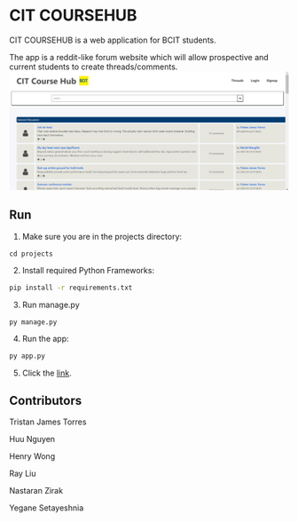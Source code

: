 # CIT COURSEHUB

CIT COURSEHUB is a web application for BCIT students. 

The app is a reddit-like forum website which will allow prospective and current students to create threads/comments. ![alt text](image.png)


## Run

1. Make sure you are in the projects directory:

```
cd projects
```

2. Install required Python Frameworks:

```bash
pip install -r requirements.txt
```
3. Run manage.py

```
py manage.py
```

4. Run the app:

```bash
py app.py
```
5. Click the [link](http://127.0.0.1:5000).

## Contributors
Tristan James Torres

Huu Nguyen

Henry Wong

Ray Liu

Nastaran Zirak

Yegane Setayeshnia



